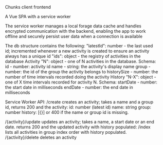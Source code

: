 Chunks client frontend

A Vue SPA with a service worker

The service worker manages a local forage data cache and handles encrypted communication with the backend, enabling the app to work offline and securely persist user data when a connection is available

The db structure contains the following:
"latestId": number - the last used id; incremented whenever a new activity is created to ensure an activity always has a unique id
"ids": object - the registry of activities in the database
Activity "N": object - one of N activities in the database. Schema:
    id          - number: activity id
    name        - string: the activity's display name
    group       - number: the id of the group the activity belongs to
    historySize - number: the number of time intervals recorded doing the activity
History "N-X": object - one of X time intervals recorded for activity N. Schema:
    startDate   - number: the start date in milliseconds
    endDate     - number: the end date in milliseconds

Service Worker API:
/create                 creates an activity; takes a name and a group id, returns 200 and the activity:
    id: number (latest id) 
    name: string 
    group: number 
    history: [{}]
or 400 if the name or group id is missing.

/{activity}/update      updates an activity; takes a name, a start date or an end date. returns 200 and the updated activity with history populated:
/index                  lists all activities in group index order with history populated.
/{activity}/delete      deletes an activity
